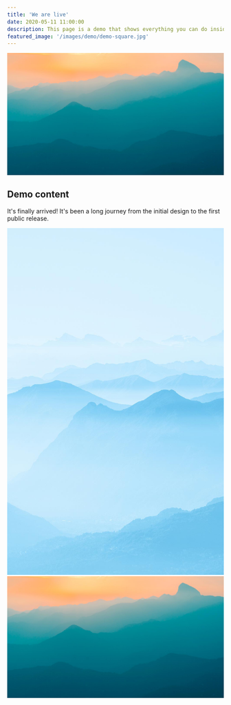 ```yaml
---
title: 'We are live'
date: 2020-05-11 11:00:00
description: This page is a demo that shows everything you can do inside portfolio and blog posts.
featured_image: '/images/demo/demo-square.jpg'
---
```


![](/images/demo/demo-landscape.jpg)

## Demo content

It's finally arrived! 
It's been a long journey from the initial design to the first public release. 

<div class="gallery" data-columns="2">
	<img src="/images/demo/demo-portrait.jpg">
	<img src="/images/demo/demo-landscape.jpg">
</div>